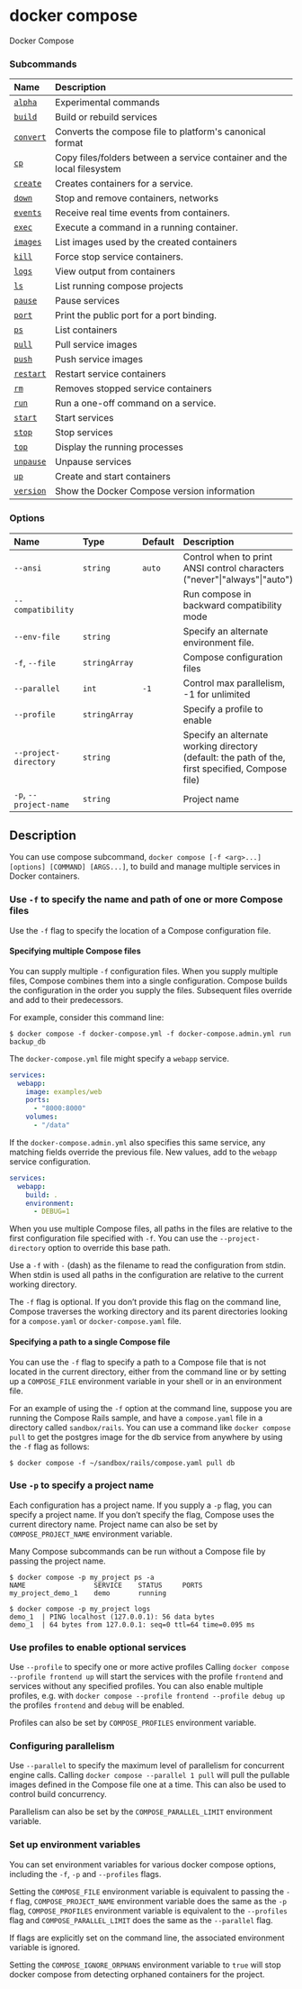 # docker compose

<!---MARKER_GEN_START-->
Docker Compose

### Subcommands

| Name                            | Description                                                             |
|:--------------------------------|:------------------------------------------------------------------------|
| [`alpha`](compose_alpha.md)     | Experimental commands                                                   |
| [`build`](compose_build.md)     | Build or rebuild services                                               |
| [`convert`](compose_convert.md) | Converts the compose file to platform's canonical format                |
| [`cp`](compose_cp.md)           | Copy files/folders between a service container and the local filesystem |
| [`create`](compose_create.md)   | Creates containers for a service.                                       |
| [`down`](compose_down.md)       | Stop and remove containers, networks                                    |
| [`events`](compose_events.md)   | Receive real time events from containers.                               |
| [`exec`](compose_exec.md)       | Execute a command in a running container.                               |
| [`images`](compose_images.md)   | List images used by the created containers                              |
| [`kill`](compose_kill.md)       | Force stop service containers.                                          |
| [`logs`](compose_logs.md)       | View output from containers                                             |
| [`ls`](compose_ls.md)           | List running compose projects                                           |
| [`pause`](compose_pause.md)     | Pause services                                                          |
| [`port`](compose_port.md)       | Print the public port for a port binding.                               |
| [`ps`](compose_ps.md)           | List containers                                                         |
| [`pull`](compose_pull.md)       | Pull service images                                                     |
| [`push`](compose_push.md)       | Push service images                                                     |
| [`restart`](compose_restart.md) | Restart service containers                                              |
| [`rm`](compose_rm.md)           | Removes stopped service containers                                      |
| [`run`](compose_run.md)         | Run a one-off command on a service.                                     |
| [`start`](compose_start.md)     | Start services                                                          |
| [`stop`](compose_stop.md)       | Stop services                                                           |
| [`top`](compose_top.md)         | Display the running processes                                           |
| [`unpause`](compose_unpause.md) | Unpause services                                                        |
| [`up`](compose_up.md)           | Create and start containers                                             |
| [`version`](compose_version.md) | Show the Docker Compose version information                             |


### Options

| Name                   | Type          | Default | Description                                                                                         |
|:-----------------------|:--------------|:--------|:----------------------------------------------------------------------------------------------------|
| `--ansi`               | `string`      | `auto`  | Control when to print ANSI control characters ("never"\|"always"\|"auto")                           |
| `--compatibility`      |               |         | Run compose in backward compatibility mode                                                          |
| `--env-file`           | `string`      |         | Specify an alternate environment file.                                                              |
| `-f`, `--file`         | `stringArray` |         | Compose configuration files                                                                         |
| `--parallel`           | `int`         | `-1`    | Control max parallelism, -1 for unlimited                                                           |
| `--profile`            | `stringArray` |         | Specify a profile to enable                                                                         |
| `--project-directory`  | `string`      |         | Specify an alternate working directory<br>(default: the path of the, first specified, Compose file) |
| `-p`, `--project-name` | `string`      |         | Project name                                                                                        |


<!---MARKER_GEN_END-->

## Description

You can use compose subcommand, `docker compose [-f <arg>...] [options] [COMMAND] [ARGS...]`, to build and manage
multiple services in Docker containers.

### Use `-f` to specify the name and path of one or more Compose files
Use the `-f` flag to specify the location of a Compose configuration file.

#### Specifying multiple Compose files
You can supply multiple `-f` configuration files. When you supply multiple files, Compose combines them into a single
configuration. Compose builds the configuration in the order you supply the files. Subsequent files override and add
to their predecessors.

For example, consider this command line:

```console
$ docker compose -f docker-compose.yml -f docker-compose.admin.yml run backup_db
```

The `docker-compose.yml` file might specify a `webapp` service.

```yaml
services:
  webapp:
    image: examples/web
    ports:
      - "8000:8000"
    volumes:
      - "/data"
```
If the `docker-compose.admin.yml` also specifies this same service, any matching fields override the previous file.
New values, add to the `webapp` service configuration.

```yaml
services:
  webapp:
    build: .
    environment:
      - DEBUG=1
```

When you use multiple Compose files, all paths in the files are relative to the first configuration file specified
with `-f`. You can use the `--project-directory` option to override this base path.

Use a `-f` with `-` (dash) as the filename to read the configuration from stdin. When stdin is used all paths in the
configuration are relative to the current working directory.

The `-f` flag is optional. If you don’t provide this flag on the command line, Compose traverses the working directory
and its parent directories looking for a `compose.yaml` or `docker-compose.yaml` file.

#### Specifying a path to a single Compose file
You can use the `-f` flag to specify a path to a Compose file that is not located in the current directory, either
from the command line or by setting up a `COMPOSE_FILE` environment variable in your shell or in an environment file.

For an example of using the `-f` option at the command line, suppose you are running the Compose Rails sample, and
have a `compose.yaml` file in a directory called `sandbox/rails`. You can use a command like `docker compose pull` to
get the postgres image for the db service from anywhere by using the `-f` flag as follows:

```console
$ docker compose -f ~/sandbox/rails/compose.yaml pull db
```

### Use `-p` to specify a project name

Each configuration has a project name. If you supply a `-p` flag, you can specify a project name. If you don’t
specify the flag, Compose uses the current directory name.
Project name can also be set by `COMPOSE_PROJECT_NAME` environment variable.

Many Compose subcommands can be run without a Compose file by passing
the project name.

```console
$ docker compose -p my_project ps -a
NAME                 SERVICE    STATUS     PORTS
my_project_demo_1    demo       running

$ docker compose -p my_project logs
demo_1  | PING localhost (127.0.0.1): 56 data bytes
demo_1  | 64 bytes from 127.0.0.1: seq=0 ttl=64 time=0.095 ms
```

### Use profiles to enable optional services

Use `--profile` to specify one or more active profiles
Calling `docker compose --profile frontend up` will start the services with the profile `frontend` and services
without any specified profiles.
You can also enable multiple profiles, e.g. with `docker compose --profile frontend --profile debug up` the profiles `frontend` and `debug` will be enabled.

Profiles can also be set by `COMPOSE_PROFILES` environment variable.

### Configuring parallelism

Use `--parallel` to specify the maximum level of parallelism for concurrent engine calls.
Calling `docker compose --parallel 1 pull` will pull the pullable images defined in the Compose file
one at a time. This can also be used to control build concurrency.

Parallelism can also be set by the `COMPOSE_PARALLEL_LIMIT` environment variable.

### Set up environment variables

You can set environment variables for various docker compose options, including the `-f`, `-p` and `--profiles` flags.

Setting the `COMPOSE_FILE` environment variable is equivalent to passing the `-f` flag,
`COMPOSE_PROJECT_NAME` environment variable does the same as the `-p` flag,
`COMPOSE_PROFILES` environment variable is equivalent to the `--profiles` flag
and `COMPOSE_PARALLEL_LIMIT` does the same as the `--parallel` flag.

If flags are explicitly set on the command line, the associated environment variable is ignored.

Setting the `COMPOSE_IGNORE_ORPHANS` environment variable to `true` will stop docker compose from detecting orphaned
containers for the project.
